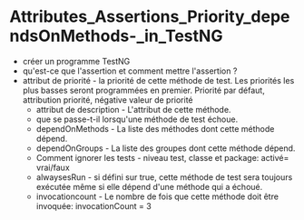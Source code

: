 # Attributes_Assertions_Priority_dependsOnMethods-_in_TestNG

- créer un programme TestNG
- qu'est-ce que l'assertion et comment mettre l'assertion ?
- attribut de priorité - la priorité de cette méthode de test. Les priorités les plus basses seront programmées en premier. Priorité par défaut,
  attribution  priorité, négative valeur de priorité
  - attribut de description - L'attribut de cette méthode.
  - que se passe-t-il lorsqu'une méthode de test échoue.
  - dependOnMethods - La liste des méthodes dont cette méthode dépend.
  - dependOnGroups - La liste des groupes dont cette méthode dépend.
  - Comment ignorer les tests - niveau test, classe et package: activé= vrai/faux
  - alwaysesRun - si défini sur true, cette méthode de test sera toujours exécutée même si elle dépend d'une méthode qui a échoué.
  - invocationcount - Le nombre de fois que cette méthode doit être invoquée: invocationCount = 3
 
